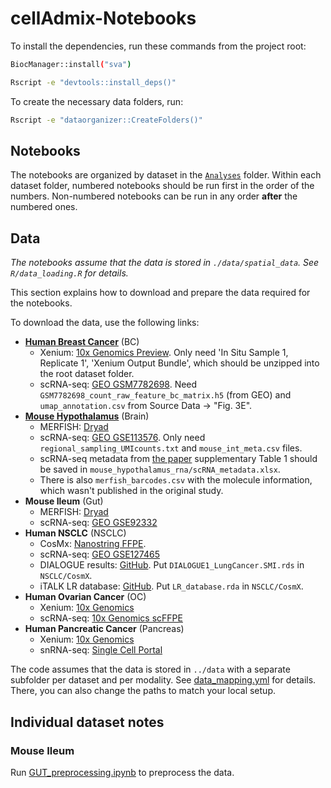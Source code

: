 # cellAdmix-Notebooks

To install the dependencies, run these commands from the project root:

```bash
BiocManager::install("sva")
```

```bash
Rscript -e "devtools::install_deps()"
```

To create the necessary data folders, run:

```bash
Rscript -e "dataorganizer::CreateFolders()"
```

## Notebooks

The notebooks are organized by dataset in the [`Analyses`](./Analyses) folder. Within each dataset folder, numbered notebooks should be run first in the order of the numbers. Non-numbered notebooks can be run in any order **after** the numbered ones.

## Data

*The notebooks assume that the data is stored in `./data/spatial_data`. See `R/data_loading.R` for details.*

This section explains how to download and prepare the data required for the notebooks.

To download the data, use the following links:
- [**Human Breast Cancer**](https://www.nature.com/articles/s41467-023-43458-x) (BC)
  - Xenium: [10x Genomics Preview](https://www.10xgenomics.com/products/xenium-in-situ/preview-dataset-human-breast). Only need 'In Situ Sample 1, Replicate 1', 'Xenium Output Bundle', which should be unzipped into the root dataset folder.
  - scRNA-seq: [GEO GSM7782698](https://www.ncbi.nlm.nih.gov/geo/query/acc.cgi?acc=GSM7782698). Need `GSM7782698_count_raw_feature_bc_matrix.h5` (from GEO) and `umap_annotation.csv` from Source Data -> "Fig. 3E".
- [**Mouse Hypothalamus**](https://doi.org/10.1126/science.aau5324) (Brain)
  - MERFISH: [Dryad](https://doi.org/10.5061/dryad.8t8s248)
  - scRNA-seq: [GEO GSE113576](https://www.ncbi.nlm.nih.gov/geo/query/acc.cgi?acc=GSE113576). Only need `regional_sampling_UMIcounts.txt` and `mouse_int_meta.csv` files.
  - scRNA-seq metadata from [the paper](https://www.science.org/doi/10.1126/science.aau5324) supplementary Table 1 should be saved in `mouse_hypothalamus_rna/scRNA_metadata.xlsx`.
  - There is also `merfish_barcodes.csv` with the molecule information, which wasn't published in the original study.
- **Mouse Ileum** (Gut)
  - MERFISH: [Dryad](https://doi.org/10.5061/dryad.jm63xsjb2)
  - scRNA-seq: [GEO GSE92332](https://www.ncbi.nlm.nih.gov/geo/query/acc.cgi?acc=GSE92332)
- **Human NSCLC** (NSCLC)
  - CosMx: [Nanostring FFPE](https://nanostring.com/products/cosmx-spatial-molecular-imager/ffpe-dataset/nsclc-ffpe-dataset/).
  - scRNA-seq: [GEO GSE127465](https://www.ncbi.nlm.nih.gov/geo/query/acc.cgi?acc=GSE127465)
  - DIALOGUE results: [GitHub](https://github.com/livnatje/DIALOGUE/wiki/Reproducing-the-lung-cancer-spatial-results-and-figures). Put `DIALOGUE1_LungCancer.SMI.rds` in `NSCLC/CosmX`.
  - iTALK LR database: [GitHub](https://github.com/Coolgenome/iTALK/tree/master/data). Put `LR_database.rda` in `NSCLC/CosmX`.
- **Human Ovarian Cancer** (OC)
  - Xenium: [10x Genomics](https://www.10xgenomics.com/datasets/xenium-prime-ffpe-human-ovarian-cancer)
  - scRNA-seq: [10x Genomics scFFPE](https://www.10xgenomics.com/datasets/17k-human-ovarian-cancer-scFFPE)
- **Human Pancreatic Cancer** (Pancreas)
  - Xenium: [10x Genomics](https://www.10xgenomics.com/datasets/ffpe-human-pancreas-with-xenium-multimodal-cell-segmentation-1-standard)
  - snRNA-seq: [Single Cell Portal](http://singlecell.charite.de/cellbrowser/pancreas/)

The code assumes that the data is stored in `../data` with a separate subfolder per dataset and per modality. See [data_mapping.yml](./data_mapping.yml) for details. There, you can also change the paths to match your local setup.


## Individual dataset notes

### Mouse Ileum

Run [GUT_preprocessing.ipynb](./Analyses/Gut_analyses/GUT_preprocessing.ipynb) to preprocess the data.